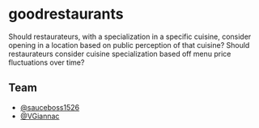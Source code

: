 # goodrestaurants
Should restaurateurs, with a specialization in a specific cuisine, consider opening in a location based on public perception of that cuisine?  Should restaurateurs consider cuisine specialization based off menu price fluctuations over time?  
## Team 
- [@sauceboss1526](url) 
- [@VGiannac](https://github.com/VGiannac)

